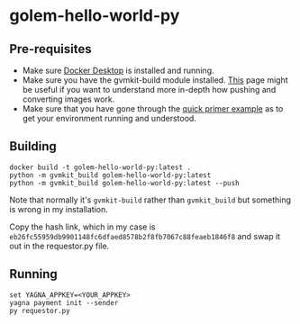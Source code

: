 # golem-hello-world-py

## Pre-requisites
* Make sure [Docker Desktop](https://www.docker.com/products/docker-desktop) is installed and running.
* Make sure you have the gvmkit-build module installed. [This](https://handbook.golem.network/requestor-tutorials/vm-runtime) page might be useful if you want to understand more in-depth how pushing and converting images work.
* Make sure that you have gone through the [quick primer example](https://handbook.golem.network/requestor-tutorials/flash-tutorial-of-requestor-development) as to get your environment running and understood.

## Building

```
docker build -t golem-hello-world-py:latest .
python -m gvmkit_build golem-hello-world-py:latest
python -m gvmkit_build golem-hello-world-py:latest --push
```

Note that normally it's `gvmkit-build` rather than `gvmkit_build` but something is wrong in my installation.

Copy the hash link, which in my case is `eb26fc55959db9901148fc6dfaed8578b2f8fb7067c88feaeb1846f8` and swap it out in the requestor.py file.

## Running

```
set YAGNA_APPKEY=<YOUR_APPKEY>
yagna payment init --sender
py requestor.py
```
